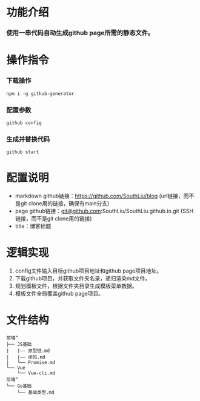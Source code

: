 # 功能介绍
### 使用一串代码自动生成github page所需的静态文件。

# 操作指令
### 下载操作
```
npm i -g github-generator
```
### 配置参数
```
github config
```
### 生成并替换代码
```
github start
```

# 配置说明
* markdown github链接：https://github.com/SouthLiu/blog (url链接，而不是git clone用的链接，确保有main分支)
* page github链接：git@github.com:SouthLiu/SouthLiu.github.io.git (SSH链接，而不是git clone用的链接)
* title：博客标题

# 逻辑实现
1. config文件输入目标github项目地址和github page项目地址。
2. 下载github项目，并获取文件夹名录，递归渲染md文件。
3. 规划模板文件，根据文件夹目录生成模板菜单数据。
4. 模板文件全局覆盖github page项目。

# 文件结构
```
前端^
├── JS基础
|   |—— 原型链.md
|   |—— 闭包.md
|   └── Promise.md
└── Vue
    └── Vue-cli.md
后端^
└── Go基础
    └── 基础类型.md
```
<br />
